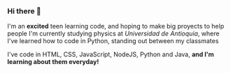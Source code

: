### Hi there 👋
I'm an **excited** teen learning code, and hoping to make big proyects to help people
I'm currently studying physics at _Universidad de Antioquia_, where I've learned how to code in Python, standing out between my classmates

I've code in HTML, CSS, JavaScript, NodeJS, Python and Java, **and I'm learning about them everyday!**
